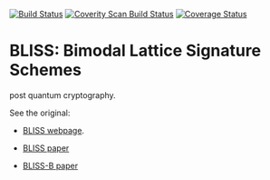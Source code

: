 [![Build Status](https://travis-ci.org/SRI-CSL/Bliss.svg?branch=master)](https://travis-ci.org/SRI-CSL/Bliss)
[![Coverity Scan Build Status](https://scan.coverity.com/projects/12923/badge.svg)](https://scan.coverity.com/projects/sri-csl-bliss)
[![Coverage Status](https://coveralls.io/repos/github/SRI-CSL/Bliss/badge.svg?branch=master)](https://coveralls.io/github/SRI-CSL/Bliss?branch=master)




BLISS: Bimodal Lattice Signature Schemes
========================================

post quantum cryptography.

See the original:

* [BLISS webpage](http://bliss.di.ens.fr/).

* [BLISS paper](papers/DDLL13.pdf)

* [BLISS-B paper](papers/bliss-b.pdf)

